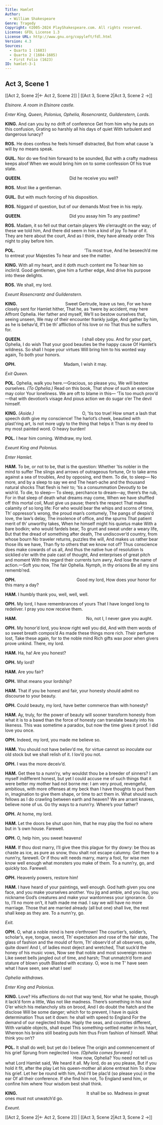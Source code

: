 ```yaml
---
Title: Hamlet
Author: 
  - William Shakespeare
Genre: Tragedy
Copyright: ©2005-2024 PlayShakespeare.com. All rights reserved.
License: GFDL License 1.3
License URL: http://www.gnu.org/copyleft/fdl.html
Version: 4.3
Sources:
  - Quarto 1 (1603)
  - Quarto 2 (1604-1605)
  - First Folio (1623)
ID: hamlet-3-1
---
```


## Act 3, Scene 1
[[Act 2, Scene 2|← Act 2, Scene 2]] | [[Act 3, Scene 2|Act 3, Scene 2 →]]

*Elsinore. A room in Elsinore castle.*

*Enter King, Queen, Polonius, Ophelia, Rosencrantz, Guildenstern, Lords.*

**KING.**
And can you by no drift of conference
Get from him why he puts on this confusion,
Grating so harshly all his days of quiet
With turbulent and dangerous lunacy?

**ROS.**
He does confess he feels himself distracted,
But from what cause ’a will by no means speak.

**GUIL.**
Nor do we find him forward to be sounded,
But with a crafty madness keeps aloof
When we would bring him on to some confession
Of his true state.

**QUEEN.**
           Did he receive you well?

**ROS.**
Most like a gentleman.

**GUIL.**
But with much forcing of his disposition.

**ROS.**
Niggard of question, but of our demands
Most free in his reply.

**QUEEN.**
           Did you assay him
To any pastime?

**ROS.**
Madam, it so fell out that certain players
We o’erraught on the way; of these we told him,
And there did seem in him a kind of joy
To hear of it. They are here about the court,
And as I think, they have already order
This night to play before him.

**POL.**
                ’Tis most true,
And he beseech’d me to entreat your Majesties
To hear and see the matter.

**KING.**
With all my heart, and it doth much content me
To hear him so inclin’d.
Good gentlemen, give him a further edge,
And drive his purpose into these delights.

**ROS.**
We shall, my lord.

*Exeunt Rosencrantz and Guildenstern.*

**KING.**
           Sweet Gertrude, leave us two,
For we have closely sent for Hamlet hither,
That he, as ’twere by accident, may here
Affront Ophelia. Her father and myself,
We’ll so bestow ourselves that, seeing unseen,
We may of their encounter frankly judge,
And gather by him, as he is behav’d,
If’t be th’ affliction of his love or no
That thus he suffers for.

**QUEEN.**
              I shall obey you.
And for your part, Ophelia, I do wish
That your good beauties be the happy cause
Of Hamlet’s wildness. So shall I hope your virtues
Will bring him to his wonted way again,
To both your honors.

**OPH.**
           Madam, I wish it may.

*Exit Queen.*

**POL.**
Ophelia, walk you here.—Gracious, so please you,
We will bestow ourselves.
*(To Ophelia.)*
Read on this book,
That show of such an exercise may color
Your loneliness. We are oft to blame in this⁠—
’Tis too much prov’d—that with devotion’s visage
And pious action we do sugar o’er
The devil himself.

**KING.**
*(Aside.)*
           O, ’tis too true!
How smart a lash that speech doth give my conscience!
The harlot’s cheek, beautied with plast’ring art,
Is not more ugly to the thing that helps it
Than is my deed to my most painted word.
O heavy burden!

**POL.**
I hear him coming. Withdraw, my lord.

*Exeunt King and Polonius.*

*Enter Hamlet.*

**HAM.**
To be, or not to be, that is the question:
Whether ’tis nobler in the mind to suffer
The slings and arrows of outrageous fortune,
Or to take arms against a sea of troubles,
And by opposing, end them. To die, to sleep⁠—
No more, and by a sleep to say we end
The heart-ache and the thousand natural shocks
That flesh is heir to; ’tis a consummation
Devoutly to be wish’d. To die, to sleep⁠—
To sleep, perchance to dream—ay, there’s the rub,
For in that sleep of death what dreams may come,
When we have shuffled off this mortal coil,
Must give us pause; there’s the respect
That makes calamity of so long life:
For who would bear the whips and scorns of time,
Th’ oppressor’s wrong, the proud man’s contumely,
The pangs of despis’d love, the law’s delay,
The insolence of office, and the spurns
That patient merit of th’ unworthy takes,
When he himself might his quietus make
With a bare bodkin; who would fardels bear,
To grunt and sweat under a weary life,
But that the dread of something after death,
The undiscover’d country, from whose bourn
No traveler returns, puzzles the will,
And makes us rather bear those ills we have,
Than fly to others that we know not of?
Thus conscience does make cowards of us all,
And thus the native hue of resolution
Is sicklied o’er with the pale cast of thought,
And enterprises of great pitch and moment
With this regard their currents turn awry,
And lose the name of action.—Soft you now,
The fair Ophelia. Nymph, in thy orisons
Be all my sins rememb’red.

**OPH.**
              Good my lord,
How does your honor for this many a day?

**HAM.**
I humbly thank you, well, well, well.

**OPH.**
My lord, I have remembrances of yours
That I have longed long to redeliver.
I pray you now receive them.

**HAM.**
                No, not I,
I never gave you aught.

**OPH.**
My honor’d lord, you know right well you did,
And with them words of so sweet breath compos’d
As made these things more rich. Their perfume lost,
Take these again, for to the noble mind
Rich gifts wax poor when givers prove unkind.
There, my lord.

**HAM.**
Ha, ha! Are you honest?

**OPH.**
My lord?

**HAM.**
Are you fair?

**OPH.**
What means your lordship?

**HAM.**
That if you be honest and fair, your honesty should admit no discourse to your beauty.

**OPH.**
Could beauty, my lord, have better commerce than with honesty?

**HAM.**
Ay, truly, for the power of beauty will sooner transform honesty from what it is to a bawd than the force of honesty can translate beauty into his likeness. This was sometime a paradox, but now the time gives it proof. I did love you once.

**OPH.**
Indeed, my lord, you made me believe so.

**HAM.**
You should not have believ’d me, for virtue cannot so inoculate our old stock but we shall relish of it. I lov’d you not.

**OPH.**
I was the more deceiv’d.

**HAM.**
Get thee to a nunn’ry, why wouldst thou be a breeder of sinners? I am myself indifferent honest, but yet I could accuse me of such things that it were better my mother had not borne me: I am very proud, revengeful, ambitious, with more offenses at my beck than I have thoughts to put them in, imagination to give them shape, or time to act them in. What should such fellows as I do crawling between earth and heaven? We are arrant knaves, believe none of us. Go thy ways to a nunn’ry. Where’s your father?

**OPH.**
At home, my lord.

**HAM.**
Let the doors be shut upon him, that he may play the fool no where but in ’s own house. Farewell.

**OPH.**
O, help him, you sweet heavens!

**HAM.**
If thou dost marry, I’ll give thee this plague for thy dowry: be thou as chaste as ice, as pure as snow, thou shalt not escape calumny. Get thee to a nunn’ry, farewell. Or if thou wilt needs marry, marry a fool, for wise men know well enough what monsters you make of them. To a nunn’ry, go, and quickly too. Farewell.

**OPH.**
Heavenly powers, restore him!

**HAM.**
I have heard of your paintings, well enough. God hath given you one face, and you make yourselves another. You jig and amble, and you lisp, you nickname God’s creatures and make your wantonness your ignorance. Go to, I’ll no more on’t, it hath made me mad. I say we will have no more marriage. Those that are married already (all but one) shall live, the rest shall keep as they are. To a nunn’ry, go.

*Exit.*

**OPH.**
O, what a noble mind is here o’erthrown!
The courtier’s, soldier’s, scholar’s, eye, tongue, sword,
Th’ expectation and rose of the fair state,
The glass of fashion and the mould of form,
Th’ observ’d of all observers, quite, quite down!
And I, of ladies most deject and wretched,
That suck’d the honey of his music vows,
Now see that noble and most sovereign reason
Like sweet bells jangled out of time, and harsh;
That unmatch’d form and stature of blown youth
Blasted with ecstasy. O, woe is me
T’ have seen what I have seen, see what I see!

*Ophelia withdraws.*

*Enter King and Polonius.*

**KING.**
Love? His affections do not that way tend,
Nor what he spake, though it lack’d form a little,
Was not like madness. There’s something in his soul
O’er which his melancholy sits on brood,
And I do doubt the hatch and the disclose
Will be some danger; which for to prevent,
I have in quick determination
Thus set it down: he shall with speed to England
For the demand of our neglected tribute.
Haply the seas, and countries different,
With variable objects, shall expel
This something-settled matter in his heart,
Whereon his brains still beating puts him thus
From fashion of himself. What think you on’t?

**POL.**
It shall do well; but yet do I believe
The origin and commencement of his grief
Sprung from neglected love.
*(Ophelia comes forward.)*
                How now, Ophelia?
You need not tell us what Lord Hamlet said,
We heard it all. My lord, do as you please,
But if you hold it fit, after the play
Let his queen-mother all alone entreat him
To show his grief. Let her be round with him,
And I’ll be plac’d (so please you) in the ear
Of all their conference. If she find him not,
To England send him, or confine him where
Your wisdom best shall think.

**KING.**
                It shall be so.
Madness in great ones must not unwatch’d go.

*Exeunt.*

[[Act 2, Scene 2|← Act 2, Scene 2]] | [[Act 3, Scene 2|Act 3, Scene 2 →]]